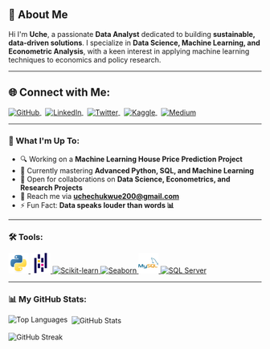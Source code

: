 ## 👋 About Me

Hi I'm **Uche**, a passionate **Data Analyst** dedicated to building **sustainable, data-driven solutions**. I specialize in **Data Science, Machine Learning, and Econometric Analysis**, with a keen interest in applying machine learning techniques to economics and policy research.

---

## 🌐 Connect with Me:

<p align="left">
<a href="https://github.com/uchechukwu-2345" target="blank">
  <img align="center" src="https://cdn-icons-png.flaticon.com/512/25/25231.png" alt="GitHub" height="35" width="35" />
</a>&nbsp;
<a href="https://linkedin.com/in/uchechukwu-eze-181622217" target="blank">
  <img align="center" src="https://cdn-icons-png.flaticon.com/512/174/174857.png" alt="LinkedIn" height="35" width="35" />
</a>&nbsp;
<a href="https://twitter.com/uchechukwu84750" target="blank">
  <img align="center" src="https://cdn-icons-png.flaticon.com/512/733/733579.png" alt="Twitter" height="35" width="35" />
</a>&nbsp;
<a href="https://kaggle.com/uchechukwu2" target="blank">
  <img align="center" src="https://cdn.iconscout.com/icon/free/png-256/kaggle-3628836-3029950.png" alt="Kaggle" height="35" width="35" />
</a>&nbsp;
<a href="https://medium.com/@uchechukwue200" target="blank">
  <img align="center" src="https://cdn-icons-png.flaticon.com/512/5968/5968906.png" alt="Medium" height="35" width="35" />
</a>
</p>

---

### 🚀 What I'm Up To:
- 🔍 Working on a **Machine Learning House Price Prediction Project**
- 🌱 Currently mastering **Advanced Python, SQL, and Machine Learning**
- 🤝 Open for collaborations on **Data Science, Econometrics, and Research Projects**
- 📧 Reach me via **uchechukwue200@gmail.com**
- ⚡ Fun Fact: **Data speaks louder than words 📊**

---


### 🛠️ Tools:
<p align="left"> 
  <a href="https://www.python.org" target="_blank">
    <img src="https://raw.githubusercontent.com/devicons/devicon/master/icons/python/python-original.svg" alt="Python" width="40" height="40"/> 
  </a> 
  <a href="https://pandas.pydata.org/" target="_blank">
    <img src="https://raw.githubusercontent.com/devicons/devicon/2ae2a900d2f041da66e950e4d48052658d850630/icons/pandas/pandas-original.svg" alt="Pandas" width="40" height="40"/> 
  </a>
  <a href="https://scikit-learn.org/" target="_blank">
    <img src="https://upload.wikimedia.org/wikipedia/commons/0/05/Scikit_learn_logo_small.svg" alt="Scikit-learn" width="40" height="40"/> 
  </a>
  <a href="https://seaborn.pydata.org/" target="_blank">
    <img src="https://seaborn.pydata.org/_images/logo-mark-lightbg.svg" alt="Seaborn" width="40" height="40"/> 
  </a>
  <a href="https://www.mysql.com/" target="_blank">
    <img src="https://raw.githubusercontent.com/devicons/devicon/master/icons/mysql/mysql-original-wordmark.svg" alt="MySQL" width="40" height="40"/> 
  </a>
  <a href="https://www.microsoft.com/en-us/sql-server" target="_blank">
    <img src="https://www.svgrepo.com/show/303229/microsoft-sql-server-logo.svg" alt="SQL Server" width="40" height="40"/> 
  </a>
</p>

---

### 📊 My GitHub Stats:
<p>
  <img align="left" src="https://github-readme-stats.vercel.app/api/top-langs?username=uchechukwu-2345&show_icons=true&locale=en&layout=compact" alt="Top Languages"/>
</p>

<p>&nbsp;
  <img align="center" src="https://github-readme-stats.vercel.app/api?username=uchechukwu-2345&show_icons=true&locale=en" alt="GitHub Stats"/>
</p>

<p>
  <img align="center" src="https://github-readme-streak-stats.herokuapp.com/?user=uchechukwu-2345&theme=default" alt="GitHub Streak"/>
</p>



<!--


Here are some ideas to get you started:

- 🔍 I’m passionate about building sustainable, data-driven solutions for business growth using Data Science, Machine Learning, and Econometric Analysis. I’m especially interested in applying machine learning techniques to economics and econometrics.
- 🌱 🌱 Currently upskilling in: Advanced Python, Advanced SQL, and Machine Learning.
- 👯 I’m looking to collaborate on ...
- 🤝 Open to collaborating on: Data Science projects, Econometric analysis, Data Analytics, and Research initiatives.
- 💬 Ask me about my experiences in data and research
- 📧 Let’s connect @My Email [uchechukwue200@gmail.com]
- 😄 Pronouns: He/Him
- ⚡ let's have Fun fact with data
-->
